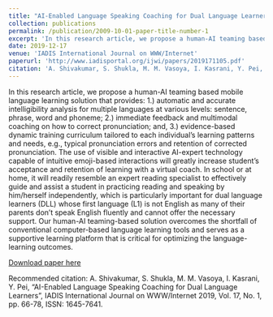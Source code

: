 ```yaml
---
title: "AI-Enabled Language Speaking Coaching for Dual Language Learners"
collection: publications
permalink: /publication/2009-10-01-paper-title-number-1
excerpt: 'In this research article, we propose a human-AI teaming based mobile language learning solution that provides: 1.) automatic and accurate intelligibility analysis for multiple languages at various levels: sentence, phrase, word and phoneme; 2.) immediate feedback and multimodal coaching on how to correct pronunciation; and, 3.) evidence-based dynamic training curriculum tailored to each individual’s learning patterns and needs, e.g., typical pronunciation errors and retention of corrected pronunciation. The use of visible and interactive AI-expert technology capable of intuitive emoji-based interactions will greatly increase student’s acceptance and retention of learning with a virtual coach. In school or at home, it will readily resemble an expert reading specialist to effectively guide and assist a student in practicing reading and speaking by him/herself independently, which is particularly important for dual language learners (DLL) whose first language (L1) is not English as many of their parents don’t speak English fluently and cannot offer the necessary support. Our human-AI teaming-based solution overcomes the shortfall of conventional computer-based language learning tools and serves as a supportive learning platform that is critical for optimizing the language-learning outcomes.'
date: 2019-12-17
venue: 'IADIS International Journal on WWW/Internet'
paperurl: 'http://www.iadisportal.org/ijwi/papers/2019171105.pdf'
citation: 'A. Shivakumar, S. Shukla, M. M. Vasoya, I. Kasrani, Y. Pei, “AI-Enabled Language Speaking Coaching for Dual Language Learners”, IADIS International Journal on WWW/Internet 2019, Vol. 17, No. 1, pp. 66-78, ISSN: 1645-7641'
---
```

In this research article, we propose a human-AI teaming based mobile language learning solution that provides: 1.) automatic and accurate intelligibility analysis for multiple languages at various levels: sentence, phrase, word and phoneme; 2.) immediate feedback and multimodal coaching on how to correct pronunciation; and, 3.) evidence-based dynamic training curriculum tailored to each individual’s learning patterns and needs, e.g., typical pronunciation errors and retention of corrected pronunciation. The use of visible and interactive AI-expert technology capable of intuitive emoji-based interactions will greatly increase student’s acceptance and retention of learning with a virtual coach. In school or at home, it will readily resemble an expert reading specialist to effectively guide and assist a student in practicing reading and speaking by him/herself independently, which is particularly important for dual language learners (DLL) whose first language (L1) is not English as many of their parents don’t speak English fluently and cannot offer the necessary support. Our human-AI teaming-based solution overcomes the shortfall of conventional computer-based language learning tools and serves as a supportive learning platform that is critical for optimizing the language-learning outcomes.

[Download paper here](http://www.iadisportal.org/ijwi/papers/2019171105.pdf)

Recommended citation: A. Shivakumar, S. Shukla, M. M. Vasoya, I. Kasrani, Y. Pei, “AI-Enabled Language Speaking Coaching for Dual Language Learners”, IADIS International Journal on WWW/Internet 2019, Vol. 17, No. 1, pp. 66-78, ISSN: 1645-7641.
